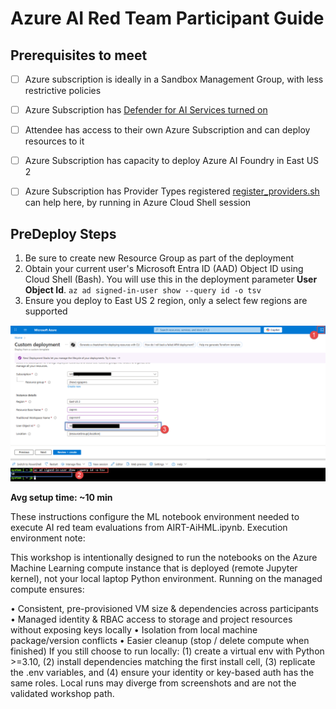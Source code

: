 # Azure AI Red Team Participant Guide

## Prerequisites to meet

 - [ ] Azure subscription is ideally in a Sandbox Management Group, with
       less restrictive policies
       
 - [ ] Azure Subscription has [Defender for AI Services turned
       on](https://learn.microsoft.com/en-us/azure/defender-for-cloud/ai-onboarding#enable-threat-protection-for-ai-services-1)
       
 - [ ] Attendee has access to their own Azure Subscription and can
       deploy resources to it
       
 - [ ] Azure Subscription has capacity to deploy Azure AI Foundry in
       East US 2
       
 - [ ] Azure Subscription has Provider Types registered [register_providers.sh](https://raw.githubusercontent.com/swiftsolves-msft/AI-Red-Teaming-Workshop/refs/heads/main/register_providers.sh)  can help here, by running in Azure Cloud Shell session

## PreDeploy Steps

1. Be sure to create new Resource Group as part of the deployment
2. Obtain your current user's Microsoft Entra ID (AAD) Object ID using Cloud Shell (Bash). You will use this in the deployment parameter **User Object Id**. ```az ad signed-in-user show --query id -o tsv```
3. Ensure you deploy to East US 2 region, only a select few regions are supported

![Deploy](/images/deploytemplatedirections.png)

**Avg setup time: ~10 min**

These instructions configure the ML notebook environment needed to execute AI red team evaluations from AIRT-AiHML.ipynb.
Execution environment note: 

This workshop is intentionally designed to run the notebooks on the Azure Machine Learning compute instance that is deployed (remote Jupyter kernel), not your local laptop Python environment. Running on the managed compute ensures:

•	Consistent, pre-provisioned VM size & dependencies across participants
•	Managed identity & RBAC access to storage and project resources without exposing keys locally
•	Isolation from local machine package/version conflicts
•	Easier cleanup (stop / delete compute when finished) If you still choose to run locally: (1) create a virtual env with Python >=3.10, (2) install dependencies matching the first install cell, (3) replicate the .env variables, and (4) ensure your identity or key-based auth has the same roles. Local runs may diverge from screenshots and are not the validated workshop path.
